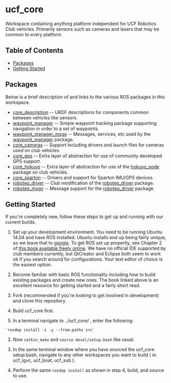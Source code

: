 # ucf_core
Workspace containing anything platform independent for UCF Robotics Club vehicles.  Primarily sensors such as cameras and lasers that may be common to every platform.

## Table of Contents
* [Packages](#packages)
* [Getting Started](#getting-started)

## <a name="packages"></a>Packages
Below is a brief description of and links to the various ROS packages in this workspace.
* [core_description](https://github.com/RoboticsClubatUCF/ucf_core/tree/master/src/core/core_description) -- URDF descriptions for components common between vehicles like sensors.
* [waypoint_manager](https://github.com/RoboticsClubatUCF/ucf_core/tree/master/src/core_apps/waypoint_manager) -- Simple waypoint tracking package supporting navigation in order to a set of waypoints.
* [waypoint_manager_msgs](https://github.com/RoboticsClubatUCF/ucf_core/tree/master/src/core_apps/waypoint_manager_msgs) -- Messages, services, etc used by the [waypoint_manager](https://github.com/RoboticsClubatUCF/ucf_core/tree/master/src/core_apps/waypoint_manager) package.
* [core_cameras](https://github.com/RoboticsClubatUCF/ucf_core/tree/master/src/core_drivers/core_cameras) -- Support including drivers and launch files for cameras used on club vehicles.
* [core_gps](https://github.com/RoboticsClubatUCF/ucf_core/tree/master/src/core_drivers/core_gps) -- Extra layer of abstraction for use of community developed GPS support.
* [core_hokuyo](https://github.com/RoboticsClubatUCF/ucf_core/tree/master/src/core_drivers/core_hokuyo) -- Extra layer of abstraction for use of the [hokuyo_node](http://wiki.ros.org/hokuyo_node) package on club vehicles.
* [core_sparton](https://github.com/RoboticsClubatUCF/ucf_core/tree/master/src/core_drivers/core_sparton) -- Drivers and support for Sparton IMU/GPS devices.
* [roboteq_driver](https://github.com/RoboticsClubatUCF/ucf_core/tree/master/src/core_drivers/roboteq_driver) -- Club modification of the [roboteq_driver](http://wiki.ros.org/roboteq_driver) package.
* [roboteq_msgs](https://github.com/RoboticsClubatUCF/ucf_core/tree/master/src/core_drivers/roboteq_msgs) -- Message support for the [roboteq_driver](https://github.com/RoboticsClubatUCF/ucf_core/tree/master/src/core_drivers/roboteq_driver) package.

## <a name="getting-started"></a>Getting Started
If you're completely new, follow these steps to get up and running with our current builds.

1. Set up your development environment.  You need to be running Ubuntu 14.04 and have ROS installed.  Ubuntu installs end up being fairly unique, so we leave that to [google](http://google.com).  To get ROS set up propertly, see Chapter 2 of [this book available freely online](http://www.cse.sc.edu/~jokane/agitr/).  We have no official IDE supported by club members currently, but QtCreator and Eclipse both seem to work ok if you search around for configurations.  Your text editor of choice is the easiest option.

2. Become familiar with basic ROS functionality including how to build existing packages and create new ones.  The book linked above is an excellent resource for getting started and a fairly short read.

3. Fork (recommended if you're looking to get involved in development) and clone this repository.

4. Build ucf_core first.
  1. In a terminal navigate to ../ucf_core/ , enter the following:
    
    `rosdep install -i -y --from-paths src`
    
  2. Now `catkin_make` and `source devel/setup.bash` like usual.
  
5. In the same terminal window where you have sourced the ucf_core setup.bash, navigate to any other workspaces you want to build ( ie. ucf_igvc, ucf_boat, ucf_sub ).

6. Perform the same `rosdep install` as shown in step 4, build, and source to use.
